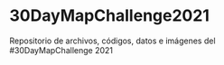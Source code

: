 # 30DayMapChallenge2021
Repositorio de archivos, códigos, datos e imágenes del #30DayMapChallenge 2021
